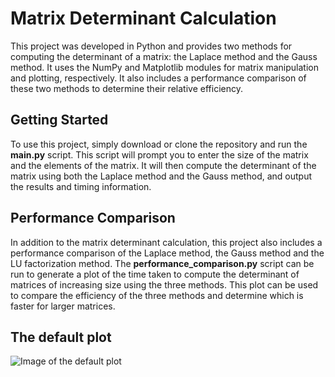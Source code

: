<h1> Matrix Determinant Calculation </h1>

<p> This project was developed in Python and provides two methods for computing the determinant of a matrix: the Laplace method and the Gauss method. It uses the NumPy and Matplotlib modules for matrix manipulation and plotting, respectively. It also includes a performance comparison of these two methods to determine their relative efficiency. </p>

<h2> Getting Started </h2>
<p> To use this project, simply download or clone the repository and run the <strong>main.py</strong> script. This script will prompt you to enter the size of the matrix and the elements of the matrix. It will then compute the determinant of the matrix using both the Laplace method and the Gauss method, and output the results and timing information. </p>

<h2> Performance Comparison </h2>
<p> In addition to the matrix determinant calculation, this project also includes a performance comparison of the Laplace method, the Gauss method and the LU factorization method. The <strong>performance_comparison.py</strong> script can be run to generate a plot of the time taken to compute the determinant of matrices of increasing size using the three methods. This plot can be used to compare the efficiency of the three methods and determine which is faster for larger matrices. </p>

<h2> The default plot </h2>
<img src="https://i.postimg.cc/NfF2RY2s/Figure-1.png" alt="Image of the default plot"> 
